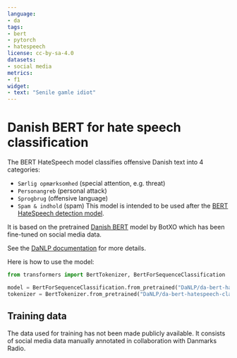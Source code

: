 ```yaml
---
language:
- da
tags:
- bert
- pytorch
- hatespeech
license: cc-by-sa-4.0
datasets:
- social media
metrics:
- f1
widget:
- text: "Senile gamle idiot"
---
```


# Danish BERT for hate speech classification

The BERT HateSpeech model classifies offensive Danish text into 4 categories: 
 * `Særlig opmærksomhed` (special attention, e.g. threat)
 * `Personangreb` (personal attack) 
 * `Sprogbrug` (offensive language)
 * `Spam & indhold` (spam)
This model is intended to be used after the [BERT HateSpeech detection model](https://huggingface.co/DaNLP/da-bert-hatespeech-detection).

It is based on the pretrained [Danish BERT](https://github.com/certainlyio/nordic_bert) model by BotXO which has been fine-tuned on social media data. 

See the [DaNLP documentation](https://danlp-alexandra.readthedocs.io/en/latest/docs/tasks/hatespeech.html#bertdr) for more details. 


Here is how to use the model:

```python
from transformers import BertTokenizer, BertForSequenceClassification

model = BertForSequenceClassification.from_pretrained("DaNLP/da-bert-hatespeech-classification")
tokenizer = BertTokenizer.from_pretrained("DaNLP/da-bert-hatespeech-classification")
```

## Training data

The data used for training has not been made publicly available. It consists of social media data manually annotated in collaboration with Danmarks Radio.


